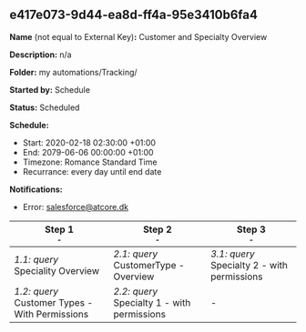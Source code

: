 ## e417e073-9d44-ea8d-ff4a-95e3410b6fa4

**Name** (not equal to External Key)**:** Customer and Specialty Overview

**Description:** n/a

**Folder:** my automations/Tracking/

**Started by:** Schedule

**Status:** Scheduled

**Schedule:**

* Start: 2020-02-18 02:30:00 +01:00
* End: 2079-06-06 00:00:00 +01:00
* Timezone: Romance Standard Time
* Recurrance: every day until end date

**Notifications:**

* Error: salesforce@atcore.dk

| Step 1<br>_<small>-</small>_ | Step 2<br>_<small>-</small>_ | Step 3<br>_<small>-</small>_ |
| --- | --- | --- |
| _1.1: query_<br>Speciality Overview | _2.1: query_<br>CustomerType - Overview | _3.1: query_<br>Specialty 2 - with permissions |
| _1.2: query_<br>Customer Types - With Permissions | _2.2: query_<br>Specialty 1 - with permissions | - |
